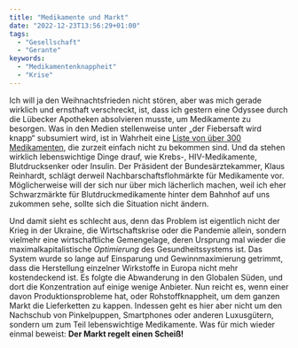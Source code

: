 ```yaml
---
title: "Medikamente und Markt"
date: "2022-12-23T13:56:29+01:00"
tags:
  - "Gesellschaft"
  - "Gerante"
keywords:
  - "Medikamentenknappheit"
  - "Krise"
---
```

Ich will ja den Weihnachtsfrieden nicht stören, aber was mich gerade wirklich und ernsthaft verschreckt, ist, dass ich gestern eine Odyssee durch die Lübecker Apotheken absolvieren musste, um Medikamente zu besorgen. Was in den Medien stellenweise unter „der Fiebersaft wird knapp“ subsumiert wird, ist in Wahrheit eine [Liste von über 300 Medikamenten](https://anwendungen.pharmnet-bund.de/lieferengpassmeldungen/faces/public/meldungen.xhtml), die zurzeit einfach nicht zu bekommen sind. Und da stehen wirklich lebenswichtige Dinge drauf, wie Krebs-, HIV-Medikamente, Blutdrucksenker oder Insulin. Der Präsident der Bundesärztekammer, Klaus Reinhardt, schlägt derweil Nachbarschaftsflohmärkte für Medikamente vor. Möglicherweise will der sich nur über mich lächerlich machen, weil ich eher Schwarzmärkte für Blutdruckmedikamente hinter dem Bahnhof auf uns zukommen sehe, sollte sich die Situation nicht ändern.

Und damit sieht es schlecht aus, denn das Problem ist eigentlich nicht der Krieg in der Ukraine, die Wirtschaftskrise oder die Pandemie allein, sondern vielmehr eine wirtschaftliche Gemengelage, deren Ursprung mal wieder die maximalkapitalistische _Optimierung_ des Gesundheitssystems ist. Das System wurde so lange auf Einsparung und Gewinnmaximierung getrimmt, dass die Herstellung einzelner Wirkstoffe in Europa nicht mehr kostendeckend ist. Es folgte die Abwanderung in den Globalen Süden, und dort die Konzentration auf einige wenige Anbieter. Nun reicht es, wenn einer davon Produktionsprobleme hat, oder Rohstoffknappheit, um dem ganzen Markt die Lieferketten zu kappen. Indessen geht es hier aber nicht um den Nachschub von Pinkelpuppen, Smartphones oder anderen Luxusgütern, sondern um zum Teil lebenswichtige Medikamente. Was für mich wieder einmal beweist: **Der Markt regelt einen Scheiß!**
